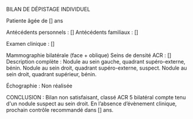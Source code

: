 BILAN DE DÉPISTAGE INDIVIDUEL

Patiente âgée de [] ans

Antécédents personnels : []
Antécédents familiaux : []

Examen clinique :
[]

Mammographie bilatérale (face + oblique)
Seins de densité ACR : []
Description complète : Nodule au sein gauche, quadrant supéro-externe, bénin. Nodule au sein droit, quadrant supéro-externe, suspect. Nodule au sein droit, quadrant supérieur, bénin.

Échographie : Non réalisée

CONCLUSION :
Bilan non satisfaisant, classé ACR 5 bilatéral compte tenu d'un nodule suspect au sein droit.
En l’absence d’évènement clinique, prochain contrôle recommandé dans [] ans.
